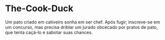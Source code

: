# The-Cook-Duck
 Um pato criado em cativeiro sonha em ser chef. Após fugir, inscreve-se em um concurso, mas precisa driblar um jurado obcecado por pratos de pato, que tenta caçá-lo e sabotar suas chances.
